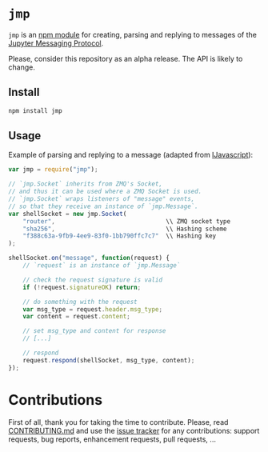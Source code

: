 # `jmp`

`jmp` is an [npm module](https://www.npmjs.com/) for creating, parsing and
replying to messages of the [Jupyter Messaging
Protocol](http://ipython.org/ipython-doc/stable/development/messaging.html).

Please, consider this repository as an alpha release. The API is likely to
change.

## Install

```sh
npm install jmp
```

## Usage

Example of parsing and replying to a message (adapted from
[IJavascript](https://github.com/n-riesco/ijavascript)):

```javascript
var jmp = require("jmp");

// `jmp.Socket` inherits from ZMQ's Socket,
// and thus it can be used where a ZMQ Socket is used.
// `jmp.Socket` wraps listeners of "message" events,
// so that they receive an instance of `jmp.Message`.
var shellSocket = new jmp.Socket(
    "router",                               \\ ZMQ socket type
    "sha256",                               \\ Hashing scheme
    "f388c63a-9fb9-4ee9-83f0-1bb790ffc7c7"  \\ Hashing key
);

shellSocket.on("message", function(request) {
    // `request` is an instance of `jmp.Message`

    // check the request signature is valid
    if (!request.signatureOK) return;

    // do something with the request
    var msg_type = request.header.msg_type;
    var content = request.content;

    // set msg_type and content for response
    // [...]

    // respond
    request.respond(shellSocket, msg_type, content);
});
```

# Contributions

First of all, thank you for taking the time to contribute. Please, read
[CONTRIBUTING.md](https://github.com/n-riesco/jmp/blob/master/CONTRIBUTING.md)
and use the [issue tracker](https://github.com/n-riesco/jmp/issues) for any
contributions: support requests, bug reports, enhancement requests, pull
requests, ...
